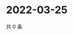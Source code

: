 # 2022-03-25

共 0 条

<!-- BEGIN WEIBO -->
<!-- 最后更新时间 Fri Mar 25 2022 06:16:11 GMT+0800 (China Standard Time) -->

<!-- END WEIBO -->
